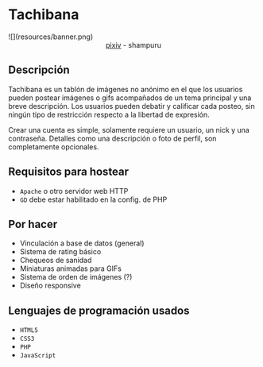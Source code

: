 <h1 text-align="center"> Tachibana </h1>
![](resources/banner.png)
<div align="center">
<a href="https://www.pixiv.net/en/artworks/117630077")>pixiv</a> - shampuru
</div>

## Descripción
Tachibana es un tablón de imágenes no anónimo en el que los usuarios pueden postear imágenes o gifs acompañados de un tema principal y una breve descripción.
Los usuarios pueden debatir y calificar cada posteo, sin ningún tipo de restricción respecto a la libertad de expresión.

Crear una cuenta es simple, solamente requiere un usuario, un nick y una contraseña. Detalles como una descripción o foto de perfil, son completamente opcionales. 

## Requisitos para hostear
- ```Apache``` o otro servidor web HTTP
- ```GD``` debe estar habilitado en la config. de PHP

## Por hacer
- Vinculación a base de datos (general)
- Sistema de rating básico
- Chequeos de sanidad
- Miniaturas animadas para GIFs
- Sistema de orden de imágenes (?)
- Diseño responsive

## Lenguajes de programación usados
- ```HTML5```
- ```CSS3```
- ```PHP```
- ```JavaScript```

